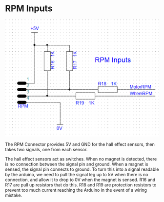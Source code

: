 # RPM Inputs

![](../.gitbook/assets/RPM-Input-Schematic.png)

The RPM Connector provides 5V and GND for the hall effect sensors, then takes two signals, one from each sensor.

The hall effect sensors act as switches. When no magnet is detected, there is no connection between the signal pin and ground. When a magnet is sensed, the signal pin connects to ground. To turn this into a signal readable by the arduino, we need to pull the signal leg up to 5V when there is no connection, and allow it to drop to 0V when the magnet is sensed. R16 and R17 are pull up resistors that do this. R18 and R19 are protection resistors to prevent too much current reaching the Arduino in the event of a wiring mistake.
